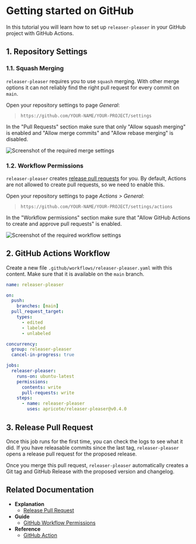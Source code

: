 # Getting started on GitHub

In this tutorial you will learn how to set up `releaser-pleaser` in your GitHub project with GitHub Actions.

## 1. Repository Settings

### 1.1. Squash Merging

`releaser-pleaser` requires you to use `squash` merging. With other merge options it can not reliably find the right pull request for every commit on `main`.

Open your repository settings to page _General_:

> `https://github.com/YOUR-NAME/YOUR-PROJECT/settings`

In the "Pull Requests" section make sure that only "Allow squash merging" is enabled and "Allow merge commits" and "Allow rebase merging" is disabled.

![Screenshot of the required merge settings](./github-settings-pr.png)

### 1.2. Workflow Permissions

`releaser-pleaser` creates [release pull requests](../explanation/release-pr.md) for you. By default, Actions are not allowed to create pull requests, so we need to enable this.

Open your repository settings to page _Actions > General_:

> `https://github.com/YOUR-NAME/YOUR-PROJECT/settings/actions`

In the "Workflow permissions" section make sure that "Allow GitHub Actions to create and approve pull requests" is enabled.

![Screenshot of the required workflow settings](./github-settings-workflow.png)

## 2. GitHub Actions Workflow

Create a new file `.github/workflows/releaser-pleaser.yaml` with this content. Make sure that it is available on the `main` branch.

```yaml
name: releaser-pleaser

on:
  push:
    branches: [main]
  pull_request_target:
    types:
      - edited
      - labeled
      - unlabeled

concurrency:
  group: releaser-pleaser
  cancel-in-progress: true

jobs:
  releaser-pleaser:
    runs-on: ubuntu-latest
    permissions:
      contents: write
      pull-requests: write
    steps:
      - name: releaser-pleaser
        uses: apricote/releaser-pleaser@v0.4.0
```

## 3. Release Pull Request

Once this job runs for the first time, you can check the logs to see what it did.
If you have releasable commits since the last tag, `releaser-pleaser` opens a release pull request for the proposed release.

Once you merge this pull request, `releaser-pleaser` automatically creates a Git tag and GitHub Release with the proposed version and changelog.

## Related Documentation

- **Explanation**
  - [Release Pull Request](../explanation/release-pr.md)
- **Guide**
  - [GitHub Workflow Permissions](../guides/github-workflow-permissions.md)
- **Reference**
  - [GitHub Action](../reference/github-action.md)
